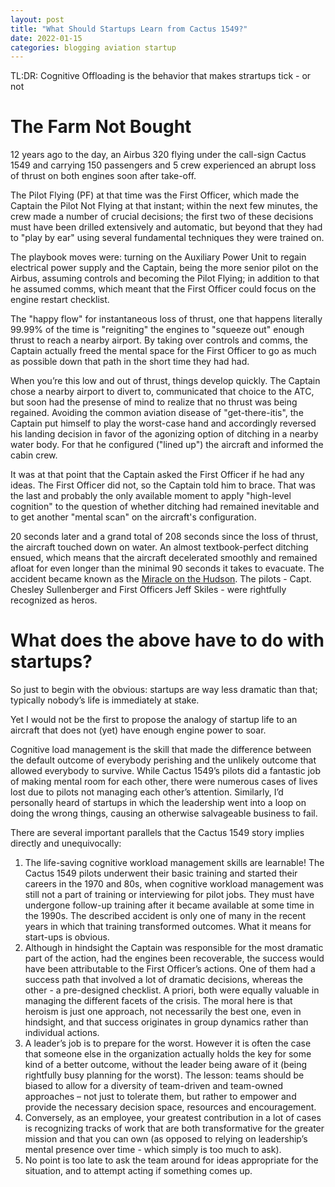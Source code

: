 ```yaml
---
layout: post
title: "What Should Startups Learn from Cactus 1549?"
date: 2022-01-15
categories: blogging aviation startup
---
```


TL:DR: Cognitive Offloading is the behavior that makes strartups tick - or not

# The Farm Not Bought

12 years ago to the day, an Airbus 320 flying under the call-sign Cactus 1549 and carrying 150 passengers and 5 crew experienced an abrupt loss of thrust on both engines soon after take-off.

The Pilot Flying (PF) at that time was the First Officer, which made the Captain the Pilot Not Flying at that instant; within the next few minutes, the crew made a number of crucial decisions; the first two of these decisions must have been drilled extensively and automatic, but beyond that they had to "play by ear" using several fundamental techniques they were trained on.

The playbook moves were: turning on the Auxiliary Power Unit to regain electrical power supply and the Captain, being the more senior pilot on the Airbus, assuming controls and becoming the Pilot Flying; in addition to that he assumed comms, which meant that the First Officer could focus on the engine restart checklist. 

The "happy flow" for instantaneous loss of thrust, one that happens literally 99.99% of the time is "reigniting" the engines to "squeeze out" enough thrust to reach a nearby airport. By taking over controls and comms, the Captain actually freed the mental space for the First Officer to go as much as possible down that path in the short time they had had.

When you’re this low and out of thrust, things develop quickly. The Captain chose a nearby airport to divert to, communicated that choice to the ATC, but soon had the presense of mind to realize that no thrust was being regained. Avoiding the common aviation disease of "get-there-itis", the Captain put himself to play the worst-case hand and accordingly reversed his landing decision in favor of the agonizing option of ditching in a nearby water body. For that he configured ("lined up") the aircraft and informed the cabin crew.

It was at that point that the Captain asked the First Officer if he had any ideas. The First Officer did not, so the Captain told him to brace. That was the last and probably the only available moment to apply "high-level cognition" to the question of whether ditching had remained inevitable and to get another "mental scan" on the aircraft's configuration.

20 seconds later and a grand total of 208 seconds since the loss of thrust, the aircraft touched down on water. An almost textbook-perfect ditching ensued, which means that the aircraft decelerated smoothly and remained afloat for even longer than the minimal 90 seconds it takes to evacuate. The accident became known as the [Miracle on the Hudson](https://en.wikipedia.org/wiki/US_Airways_Flight_1549). The pilots - Capt. Chesley Sullenberger and First Officers Jeff Skiles - were rightfully recognized as heros.

# What does the above have to do with startups?
So just to begin with the obvious: startups are way less dramatic than that; typically nobody’s life is immediately at stake.

Yet I would not be the first to propose the analogy of startup life to an aircraft that does not (yet) have enough engine power to soar. 

Cognitive load management is the skill that made the difference between the default outcome of everybody perishing and the unlikely outcome that allowed everybody to survive. While Cactus 1549’s pilots did a fantastic job of making mental room for each other, there were numerous cases of lives lost due to pilots not managing each other’s attention. Similarly, I’d personally heard of startups in which the leadership went into a loop on doing the wrong things, causing an otherwise salvageable business to fail.


There are several important parallels that the Cactus 1549 story implies directly and unequivocally:
1. The life-saving cognitive workload management skills are learnable! The Cactus 1549 pilots underwent their basic training and started their careers in the 1970 and 80s, when cognitive workload management was still not a part of training or interviewing for pilot jobs. They must have undergone follow-up training after it became available at some time in the 1990s. The described accident is only one of many in the recent years in which that training transformed outcomes. What it means for start-ups is obvious.
2. Although in hindsight the Captain was responsible for the most dramatic part of the action, had the engines been recoverable, the success would have been attributable to the First Officer’s actions. One of them had a success path that involved a lot of dramatic decisions, whereas the other - a pre-designed checklist. A priori, both were equally valuable in managing the different facets of the crisis. The moral here is that heroism is just one approach, not necessarily the best one, even in hindsight, and that success originates in group dynamics rather than individual actions.
3. A leader’s job is to prepare for the worst. However it is often the case that someone else in the organization actually holds the key for some kind of a better outcome, without the leader being aware of it (being rightfully busy planning for the worst). The lesson: teams should be biased to allow for a diversity of team-driven and team-owned approaches – not just to tolerate them, but rather to empower and provide the necessary decision space, resources and encouragement.
4. Conversely, as an employee, your greatest contribution in a lot of cases is recognizing tracks of work that are both transformative for the greater mission and that you can own (as opposed to relying on leadership’s mental presence over time - which simply is too much to ask). 
5. No point is too late to ask the team around for ideas appropriate for the situation, and to attempt acting if something comes up.

